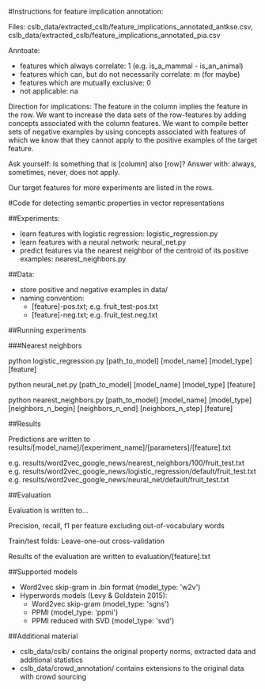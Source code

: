 #Instructions for feature implication annotation:

Files: cslb_data/extracted_cslb/feature_implications_annotated_antkse.csv, cslb_data/extracted_cslb/feature_implications_annotated_pia.csv

Anntoate:

- features which always correlate: 1 (e.g. is_a_mammal - is_an_animal)
- features which can, but do not necessarily correlate: m (for maybe)
- features which are mutually exclusive: 0
- not applicable: na


Direction for implications: The feature in the column implies the feature in the row. We want to increase the data sets of the row-features by adding concepts associated with the column features. We want to compile better sets of negative examples by using concepts associated with features of which we know that they cannot apply to the positive examples of the target feature.

Ask yourself: Is something that is [column] also [row]? Answer with: always, sometimes, never, does not apply.

Our target features for more experiments are listed in the rows.

#Code for detecting semantic properties in vector representations

##Experiments:

- learn features with logistic regression: logistic_regression.py
- learn features with a neural network: neural_net.py
- predict features via the nearest neighbor of the centroid of its positive
  examples: nearest_neighbors.py


##Data:

- store positive and negative examples in data/
- naming convention:
    - [feature]-pos.txt; e.g. fruit_test-pos.txt
    - [feature]-neg.txt; e.g. fruit_test.neg.txt


##Running experiments

###Nearest neighbors

python logistic_regression.py [path_to_model] [model_name] [model_type] [feature]

python neural_net.py [path_to_model] [model_name] [model_type] [feature]

python nearest_neighbors.py [path_to_model] [model_name] [model_type] [neighbors_n_begin]
[neighbors_n_end] [neighbors_n_step] [feature]



##Results

Predictions are written to results/[model_name]/[experiment_name]/[parameters]/[feature].txt

e.g. results/word2vec_google_news/nearest_neighbors/100/fruit_test.txt
e.g. results/word2vec_google_news/logistic_regression/default/fruit_test.txt
e.g. results/word2vec_google_news/neural_net/default/fruit_test.txt

##Evaluation

Evaluation is written to...

Precision, recall, f1 per feature excluding out-of-vocabulary words

Train/test folds: Leave-one-out cross-validation

Results of the evaluation are written to evaluation/[feature].txt



##Supported models

- Word2vec skip-gram in .bin format (model_type: 'w2v')
- Hyperwords models (Levy & Goldstein 2015):
    - Word2vec skip-gram (model_type: 'sgns')
    - PPMI (model_type: 'ppmi')
    - PPMI reduced with SVD (model_type: 'svd')


##Additional material

- cslb_data/cslb/ contains the original property norms, extracted data and additional statistics
- cslb_data/crowd_annotation/ contains extensions to the original data with crowd sourcing
